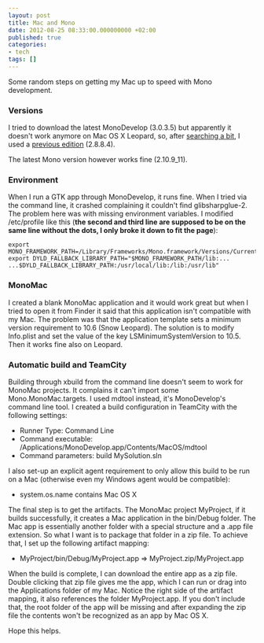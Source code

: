 ```yaml
---
layout: post
title: Mac and Mono
date: 2012-08-25 08:33:00.000000000 +02:00
published: true
categories:
- tech
tags: []
---
```


Some random steps on getting my Mac up to speed with Mono development.

### Versions

I tried to download the latest MonoDevelop (3.0.3.5) but apparently it doesn't work anymore on Mac OS X Leopard, so, after <a href="http://stackoverflow.com/questions/10590268/how-to-download-older-version-of-monodevelop">searching a bit</a>, I used a <a href="http://download.xamarin.com/monodevelop/Mac/MonoDevelop-2.8.8.4.dmg">previous edition</a> (2.8.8.4).

The latest Mono version however works fine (2.10.9_11).
<h3>Environment</h3>

When I run a GTK app through MonoDevelop, it runs fine. When I tried via the command line, it crashed complaining it couldn't find glibsharpglue-2. The problem here was with missing environment variables. I modified /etc/profile like this (<strong>the second and third line are supposed to be on the same line without the dots, I only broke it down to fit the page</strong>):

```
export MONO_FRAMEWORK_PATH=/Library/Frameworks/Mono.framework/Versions/Current
export DYLD_FALLBACK_LIBRARY_PATH="$MONO_FRAMEWORK_PATH/lib:...
...$DYLD_FALLBACK_LIBRARY_PATH:/usr/local/lib:/lib:/usr/lib"
```

<h3>MonoMac</h3>

I created a blank MonoMac application and it would work great but when I tried to open it from Finder it said that this application isn't compatible with my Mac. The problem was that the application template sets a minimum version requirement to 10.6 (Snow Leopard). The solution is to modify Info.plist and set the value of the key LSMinimumSystemVersion to 10.5. Then it works fine also on Leopard.
<h3>Automatic build and TeamCity</h3>

Building through xbuild from the command line doesn't seem to work for MonoMac projects. It complains it can't import some Mono.MonoMac.targets. I used mdtool instead, it's MonoDevelop's command line tool. I created a build configuration in TeamCity with the following settings:
<ul>
<li>Runner Type: Command Line</li>
<li>Command executable: /Applications/MonoDevelop.app/Contents/MacOS/mdtool</li>
<li>Command parameters: build MySolution.sln</li>
</ul>

I also set-up an explicit agent requirement to only allow this build to be run on a Mac (otherwise even my Windows agent would be compatible):
<ul>
<li>system.os.name contains Mac OS X</li>
</ul>

The final step is to get the artifacts. The MonoMac project MyProject, if it builds successfully, it creates a Mac application in the bin/Debug folder. The Mac app is essentially another folder with a special structure and a .app file extension. So what I want is to package that folder in a zip file. To achieve that, I set up the following artifact mapping:
<ul>
<li>MyProject/bin/Debug/MyProject.app => MyProject.zip/MyProject.app</li>
</ul>

When the build is complete, I can download the entire app as a zip file. Double clicking that zip file gives me the app, which I can run or drag into the Applications folder of my Mac. Notice the right side of the artifact mapping, it also references the folder MyProject.app. If you don't include that, the root folder of the app will be missing and after expanding the zip file the contents won't be recognized as an app by Mac OS X.

Hope this helps.
